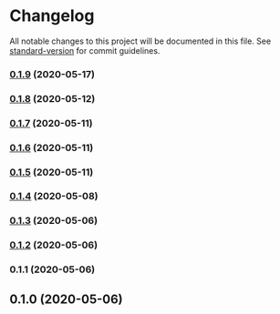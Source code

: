 # Changelog

All notable changes to this project will be documented in this file. See [standard-version](https://github.com/conventional-changelog/standard-version) for commit guidelines.

### [0.1.9](https://github.com/grendel-consulting/static-site-template/compare/v0.1.8...v0.1.9) (2020-05-17)

### [0.1.8](https://github.com/grendel-consulting/static-site-template/compare/v0.1.7...v0.1.8) (2020-05-12)

### [0.1.7](https://github.com/grendel-consulting/static-site-template/compare/v0.1.6...v0.1.7) (2020-05-11)

### [0.1.6](https://github.com/grendel-consulting/static-site-template/compare/v0.1.5...v0.1.6) (2020-05-11)

### [0.1.5](https://github.com/grendel-consulting/static-site-template/compare/v0.1.4...v0.1.5) (2020-05-11)

### [0.1.4](https://github.com/grendel-consulting/static-site-template/compare/v0.1.3...v0.1.4) (2020-05-08)

### [0.1.3](https://github.com/grendel-consulting/static-site-template/compare/v0.1.2...v0.1.3) (2020-05-06)

### [0.1.2](https://github.com/grendel-consulting/static-site-template/compare/v0.1.1...v0.1.2) (2020-05-06)

### 0.1.1 (2020-05-06)

## 0.1.0 (2020-05-06)
